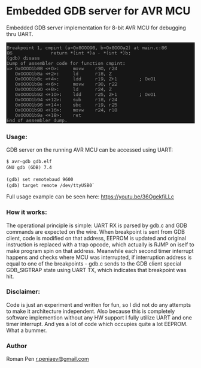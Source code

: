 Embedded GDB server for AVR MCU
===============================

Embedded GDB server implementation for 8-bit AVR MCU for debugging
thru UART.

![UART debugging](image.png)

### Usage:

GDB server on the running AVR MCU can be accessed using UART:

    $ avr-gdb gdb.elf
    GNU gdb (GDB) 7.4

    (gdb) set remotebaud 9600
    (gdb) target remote /dev/ttyUSB0`

Full usage example can be seen here: https://youtu.be/36OgekfiLLc

### How it works:

The operational principle is simple: UART RX is parsed by gdb.c and GDB
commands are expected on the wire.  When breakpoint is sent from GDB client,
code is modified on that address, EEPROM is updated and original instruction
is replaced with a trap opcode, which actually is RJMP on iself to make
program spin on that address.  Meanwhile each second timer interrupt happens
and checks where MCU was interrupted, if interruption address is equal to
one of the breakpoints - gdb.c sends to the GDB client special GDB_SIGTRAP
state using UART TX, which indicates that breakpoint was hit.

### Disclaimer:

Code is just an experiment and written for fun, so I did not do any attempts
to make it architecture independent.  Also because this is completely software
implemention without any HW support I fully utilize UART and one timer interrupt.
And yes a lot of code which occupies quite a lot EEPROM.  What a bummer.

### Author

Roman Pen <r.peniaev@gmail.com>
